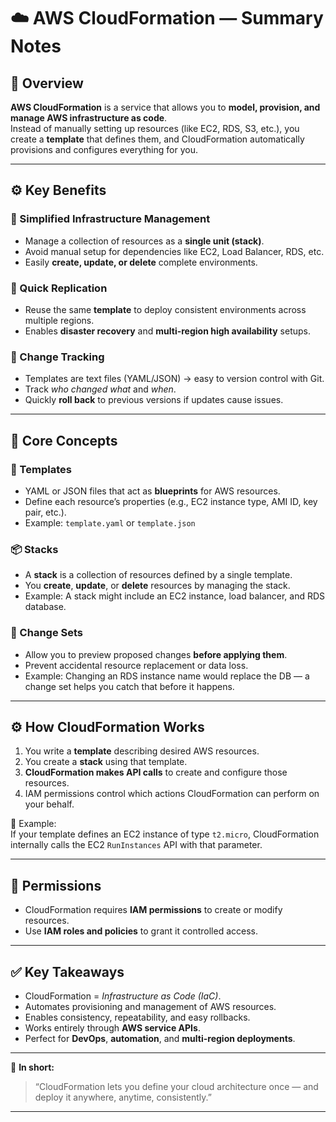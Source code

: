 # ☁️ AWS CloudFormation — Summary Notes

## 🧠 Overview

**AWS CloudFormation** is a service that allows you to **model, provision, and manage AWS infrastructure as code**.  
Instead of manually setting up resources (like EC2, RDS, S3, etc.), you create a **template** that defines them, and CloudFormation automatically provisions and configures everything for you.

---

## ⚙️ Key Benefits

### 🧩 Simplified Infrastructure Management

- Manage a collection of resources as a **single unit (stack)**.
- Avoid manual setup for dependencies like EC2, Load Balancer, RDS, etc.
- Easily **create, update, or delete** complete environments.

### 🚀 Quick Replication

- Reuse the same **template** to deploy consistent environments across multiple regions.
- Enables **disaster recovery** and **multi-region high availability** setups.

### 🧾 Change Tracking

- Templates are text files (YAML/JSON) → easy to version control with Git.
- Track _who changed what_ and _when_.
- Quickly **roll back** to previous versions if updates cause issues.

---

## 🧱 Core Concepts

### 🧰 Templates

- YAML or JSON files that act as **blueprints** for AWS resources.
- Define each resource’s properties (e.g., EC2 instance type, AMI ID, key pair, etc.).
- Example: `template.yaml` or `template.json`

### 📦 Stacks

- A **stack** is a collection of resources defined by a single template.
- You **create**, **update**, or **delete** resources by managing the stack.
- Example: A stack might include an EC2 instance, load balancer, and RDS database.

### 🔄 Change Sets

- Allow you to preview proposed changes **before applying them**.
- Prevent accidental resource replacement or data loss.
- Example: Changing an RDS instance name would replace the DB — a change set helps you catch that before it happens.

---

## ⚙️ How CloudFormation Works

1. You write a **template** describing desired AWS resources.
2. You create a **stack** using that template.
3. **CloudFormation makes API calls** to create and configure those resources.
4. IAM permissions control which actions CloudFormation can perform on your behalf.

🧩 Example:  
If your template defines an EC2 instance of type `t2.micro`, CloudFormation internally calls the EC2 `RunInstances` API with that parameter.

---

## 🔐 Permissions

- CloudFormation requires **IAM permissions** to create or modify resources.
- Use **IAM roles and policies** to grant it controlled access.

---

## ✅ Key Takeaways

- CloudFormation = _Infrastructure as Code (IaC)_.
- Automates provisioning and management of AWS resources.
- Enables consistency, repeatability, and easy rollbacks.
- Works entirely through **AWS service APIs**.
- Perfect for **DevOps**, **automation**, and **multi-region deployments**.

---

📘 **In short:**

> “CloudFormation lets you define your cloud architecture once — and deploy it anywhere, anytime, consistently.”

---

